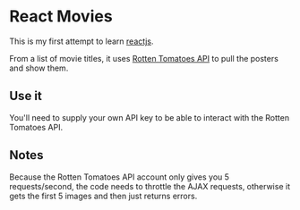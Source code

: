 # React Movies

This is my first attempt to learn [reactjs](http://facebook.github.io/react/).

From a list of movie titles, it uses [Rotten Tomatoes
API](http://developer.rottentomatoes.com/) to pull the posters and show them.

## Use it

You'll need to supply your own API key to be able to interact with the Rotten Tomatoes
API.

## Notes

Because the Rotten Tomatoes API account only gives you 5 requests/second, the
code needs to throttle the AJAX requests, otherwise it gets the first 5 images
and then just returns errors.
